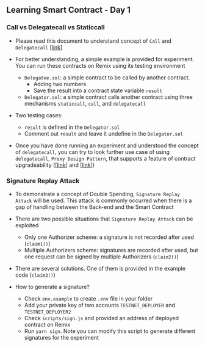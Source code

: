 ## Learning Smart Contract - Day 1

### Call vs Delegatecall vs Staticcall

- Please read this document to understand concept of `Call` and `Delegatecall` [[link](https://medium.com/coinmonks/delegatecall-calling-another-contract-function-in-solidity-b579f804178c)]

- For better understanding, a simple example is provided for experiment. You can run these contracts on Remix using its testing environment
    - `Delegatee.sol`: a simple contract to be called by another contract. 
        - Adding two numbers
        - Save the result into a contract state variable `result`
    - `Delegator.sol`: a simple contract calls another contract using three mechanisms `staticcall`, `call`, and `delegatecall`

- Two testing cases:
    - `result` is defined in the `Delegator.sol`
    - Comment out `result` and leave it undefine in the `Delegator.sol`

- Once you have done running an experiment and understood the concept of `delegatecall`, you can try to look further use case of using `delegatecall`, `Proxy Design Pattern`, that supports a feature of contract upgradeability ([[link](https://blog.openzeppelin.com/proxy-patterns/)] and [[link](https://docs.openzeppelin.com/upgrades-plugins/1.x/proxies#unstructured-storage-proxies)])

### Signature Replay Attack

- To demonstrate a concept of Double Spending, `Signature Replay Attack` will be used. This attack is commonly occurred when there is a gap of handling between the Back-end and the Smart Contract

- There are two possible situations that `Signature Replay Attack` can be exploited
    - Only one Authorizer scheme: a signature is not recorded after used (`claim1()`)
    - Multiple Authorizers scheme: signatures are recorded after used, but one request can be signed by multiple Authorizers (`claim2()`)
- There are several solutions. One of them is provided in the example code (`claim3()`)

- How to generate a signature?
    - Check `env.example` to create `.env` file in your folder
    - Add your private key of two accounts `TESTNET_DEPLOYER` and `TESTNET_DEPLOYER2`
    - Check `scripts/sign.js` and provided an address of deployed contract on Remix
    - Run `yarn sign`. Note you can modify this script to generate different signatures for the experiment